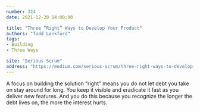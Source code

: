 ```yaml
---
number: 324
date: 2021-12-20 14:00:00

title: "Three “Right” Ways to Develop Your Product"
authors: "Todd Lankford"
tags:
- Building
- Three Ways

site: "Serious Scrum"
address: "https://medium.com/serious-scrum/three-right-ways-to-develop-your-product-e731b71c7b35"
---
```


A focus on building the solution “right” means you do not let debt you take on stay around for long. You keep it visible and eradicate it fast as you deliver new features. And you do this because you recognize the longer the debt lives on, the more the interest hurts.